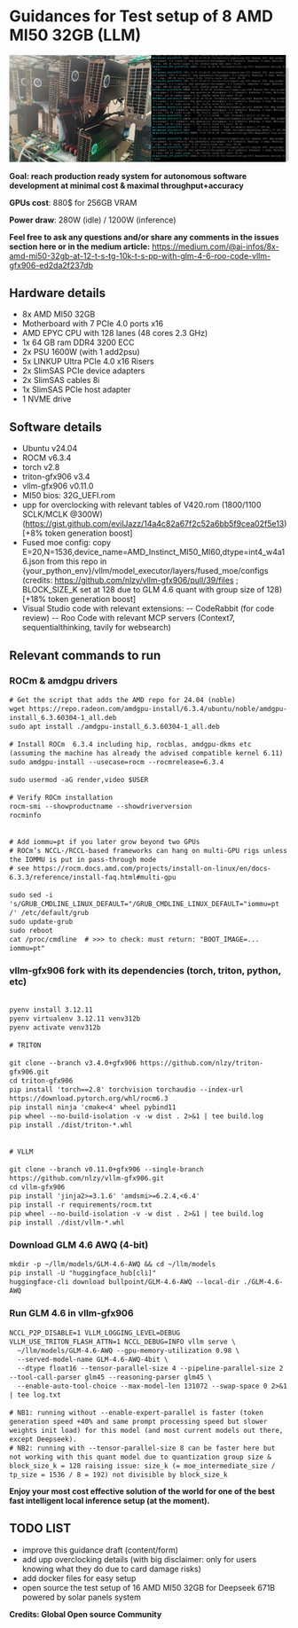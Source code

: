 
# Guidances for Test setup of 8 AMD MI50 32GB (LLM)

![illustration](illustration.png)

**Goal: reach production ready system for autonomous software development at minimal cost & maximal throughput+accuracy**

**GPUs cost**: 880$ for 256GB VRAM

**Power draw**: 280W (idle) / 1200W (inference)

**Feel free to ask any questions and/or share any comments in the issues section here or in the medium article:** 
https://medium.com/@ai-infos/8x-amd-mi50-32gb-at-12-t-s-tg-10k-t-s-pp-with-glm-4-6-roo-code-vllm-gfx906-ed2da2f237db



## Hardware details

- 8x AMD MI50 32GB
- Motherboard with 7 PCIe 4.0 ports x16
- AMD EPYC CPU with 128 lanes (48 cores 2.3 GHz)
- 1x 64 GB ram DDR4 3200 ECC
- 2x PSU 1600W (with 1 add2psu)
- 5x LINKUP Ultra PCIe 4.0 x16 Risers
- 2x SlimSAS PCIe device adapters
- 2x SlimSAS cables 8i
- 1x SlimSAS PCIe host adapter
- 1 NVME drive

## Software details

- Ubuntu v24.04
- ROCM v6.3.4
- torch v2.8
- triton-gfx906 v3.4
- vllm-gfx906 v0.11.0
- MI50 bios: 32G_UEFI.rom  
- upp for overclocking with relevant tables of V420.rom (1800/1100 SCLK/MCLK @300W) (https://gist.github.com/evilJazz/14a4c82a67f2c52a6bb5f9cea02f5e13) [+8% token generation boost]
- Fused moe config: copy E=20,N=1536,device_name=AMD_Instinct_MI50_MI60,dtype=int4_w4a16.json from this repo in {your_python_env}/vllm/model_executor/layers/fused_moe/configs (credits: https://github.com/nlzy/vllm-gfx906/pull/39/files ; BLOCK_SIZE_K set at 128 due to GLM 4.6 quant with group size of 128) [+18% token generation boost]
- Visual Studio code with relevant extensions:
-- CodeRabbit (for code review)
-- Roo Code with relevant MCP servers (Context7, sequentialthinking, tavily for websearch)

## Relevant commands to run


### ROCm & amdgpu drivers

```code
# Get the script that adds the AMD repo for 24.04 (noble)
wget https://repo.radeon.com/amdgpu-install/6.3.4/ubuntu/noble/amdgpu-install_6.3.60304-1_all.deb
sudo apt install ./amdgpu-install_6.3.60304-1_all.deb

# Install ROCm  6.3.4 including hip, rocblas, amdgpu-dkms etc (assuming the machine has already the advised compatible kernel 6.11)
sudo amdgpu-install --usecase=rocm --rocmrelease=6.3.4    

sudo usermod -aG render,video $USER

# Verify ROCm installation
rocm-smi --showproductname --showdriverversion
rocminfo


# Add iommu=pt if you later grow beyond two GPUs
# ROCm’s NCCL-/RCCL-based frameworks can hang on multi-GPU rigs unless the IOMMU is put in pass-through mode
# see https://rocm.docs.amd.com/projects/install-on-linux/en/docs-6.3.3/reference/install-faq.html#multi-gpu

sudo sed -i 's/GRUB_CMDLINE_LINUX_DEFAULT="/GRUB_CMDLINE_LINUX_DEFAULT="iommu=pt /' /etc/default/grub
sudo update-grub
sudo reboot
cat /proc/cmdline  # >>> to check: must return: "BOOT_IMAGE=... iommu=pt"

```

### vllm-gfx906 fork with its dependencies (torch, triton, python, etc)

```code

pyenv install 3.12.11
pyenv virtualenv 3.12.11 venv312b
pyenv activate venv312b

# TRITON

git clone --branch v3.4.0+gfx906 https://github.com/nlzy/triton-gfx906.git
cd triton-gfx906
pip install 'torch==2.8' torchvision torchaudio --index-url https://download.pytorch.org/whl/rocm6.3  
pip install ninja 'cmake<4' wheel pybind11
pip wheel --no-build-isolation -v -w dist . 2>&1 | tee build.log
pip install ./dist/triton-*.whl  


# VLLM

git clone --branch v0.11.0+gfx906 --single-branch https://github.com/nlzy/vllm-gfx906.git
cd vllm-gfx906
pip install 'jinja2>=3.1.6' 'amdsmi>=6.2.4,<6.4'
pip install -r requirements/rocm.txt
pip wheel --no-build-isolation -v -w dist . 2>&1 | tee build.log
pip install ./dist/vllm-*.whl

```

### Download GLM 4.6 AWQ (4-bit)

```code
mkdir -p ~/llm/models/GLM-4.6-AWQ && cd ~/llm/models
pip install -U "huggingface_hub[cli]"
huggingface-cli download bullpoint/GLM-4.6-AWQ --local-dir ./GLM-4.6-AWQ
```

### Run GLM 4.6 in vllm-gfx906

```code
NCCL_P2P_DISABLE=1 VLLM_LOGGING_LEVEL=DEBUG VLLM_USE_TRITON_FLASH_ATTN=1 NCCL_DEBUG=INFO vllm serve \
  ~/llm/models/GLM-4.6-AWQ --gpu-memory-utilization 0.98 \
  --served-model-name GLM-4.6-AWQ-4bit \
  --dtype float16 --tensor-parallel-size 4 --pipeline-parallel-size 2 --tool-call-parser glm45 --reasoning-parser glm45 \
  --enable-auto-tool-choice --max-model-len 131072 --swap-space 0 2>&1 | tee log.txt

# NB1: running without --enable-expert-parallel is faster (token generation speed +40% and same prompt processing speed but slower weights init load) for this model (and most current models out there, except Deepseek).
# NB2: running with --tensor-parallel-size 8 can be faster here but not working with this quant model due to quantization group size & block_size_k = 128 raising issue: size_k (= moe_intermediate_size / tp_size = 1536 / 8 = 192) not divisible by block_size_k
```

**Enjoy your most cost effective solution of the world for one of the best fast intelligent local inference setup (at the moment).**

## TODO LIST

- improve this guidance draft (content/form)
- add upp overclocking details (with big disclaimer: only for users knowing what they do due to card damage risks)
- add docker files for easy setup
- open source the test setup of 16 AMD MI50 32GB for Deepseek 671B powered by solar panels system

**Credits: Global Open source Community**
